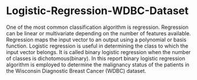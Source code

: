 # Logistic-Regression-WDBC-Dataset
One of the most common classification algorithm is regression. Regression can be linear or multivariate depending on the number of features available. Regression maps the input vector to an output using a polynomial or basis function. Logistic regression is useful in determining the class to which the input vector belongs. It is called binary logistic regression when the number of classes is dichotomous(binary). In this report binary logistic regression algorithm is employed to determine the malignancy status of the patients in the Wisconsin Diagnostic Breast Cancer (WDBC) dataset.
